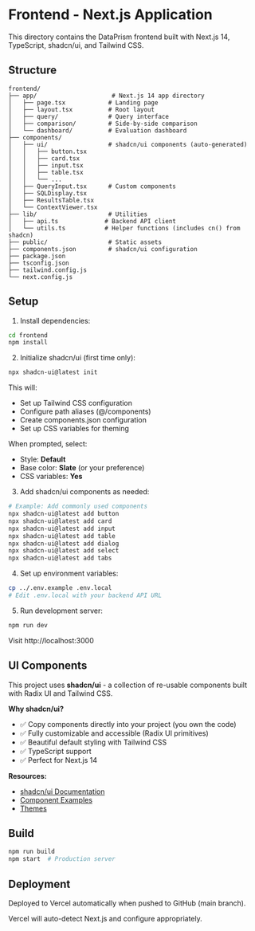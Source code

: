 # Frontend - Next.js Application

This directory contains the DataPrism frontend built with Next.js 14, TypeScript, shadcn/ui, and Tailwind CSS.

## Structure

```
frontend/
├── app/                     # Next.js 14 app directory
│   ├── page.tsx            # Landing page
│   ├── layout.tsx          # Root layout
│   ├── query/              # Query interface
│   ├── comparison/         # Side-by-side comparison
│   └── dashboard/          # Evaluation dashboard
├── components/
│   ├── ui/                 # shadcn/ui components (auto-generated)
│   │   ├── button.tsx
│   │   ├── card.tsx
│   │   ├── input.tsx
│   │   ├── table.tsx
│   │   └── ...
│   ├── QueryInput.tsx      # Custom components
│   ├── SQLDisplay.tsx
│   ├── ResultsTable.tsx
│   └── ContextViewer.tsx
├── lib/                    # Utilities
│   ├── api.ts             # Backend API client
│   └── utils.ts           # Helper functions (includes cn() from shadcn)
├── public/                 # Static assets
├── components.json         # shadcn/ui configuration
├── package.json
├── tsconfig.json
├── tailwind.config.js
└── next.config.js
```

## Setup

1. Install dependencies:
```bash
cd frontend
npm install
```

2. Initialize shadcn/ui (first time only):
```bash
npx shadcn-ui@latest init
```

This will:
- Set up Tailwind CSS configuration
- Configure path aliases (@/components)
- Create components.json configuration
- Set up CSS variables for theming

When prompted, select:
- Style: **Default**
- Base color: **Slate** (or your preference)
- CSS variables: **Yes**

3. Add shadcn/ui components as needed:
```bash
# Example: Add commonly used components
npx shadcn-ui@latest add button
npx shadcn-ui@latest add card
npx shadcn-ui@latest add input
npx shadcn-ui@latest add table
npx shadcn-ui@latest add dialog
npx shadcn-ui@latest add select
npx shadcn-ui@latest add tabs
```

4. Set up environment variables:
```bash
cp ../.env.example .env.local
# Edit .env.local with your backend API URL
```

5. Run development server:
```bash
npm run dev
```

Visit http://localhost:3000

## UI Components

This project uses **shadcn/ui** - a collection of re-usable components built with Radix UI and Tailwind CSS.

**Why shadcn/ui?**
- ✅ Copy components directly into your project (you own the code)
- ✅ Fully customizable and accessible (Radix UI primitives)
- ✅ Beautiful default styling with Tailwind CSS
- ✅ TypeScript support
- ✅ Perfect for Next.js 14

**Resources:**
- [shadcn/ui Documentation](https://ui.shadcn.com)
- [Component Examples](https://ui.shadcn.com/examples)
- [Themes](https://ui.shadcn.com/themes)

## Build

```bash
npm run build
npm start  # Production server
```

## Deployment

Deployed to Vercel automatically when pushed to GitHub (main branch).

Vercel will auto-detect Next.js and configure appropriately.

